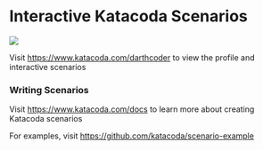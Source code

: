# Interactive Katacoda Scenarios

[![](http://shields.katacoda.com/katacoda/darthcoder/count.svg)](https://www.katacoda.com/darthcoder "Get your profile on Katacoda.com")

Visit https://www.katacoda.com/darthcoder to view the profile and interactive scenarios

### Writing Scenarios
Visit https://www.katacoda.com/docs to learn more about creating Katacoda scenarios

For examples, visit https://github.com/katacoda/scenario-example
